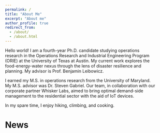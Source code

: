 ```yaml
---
permalink: /
title: "About Me"
excerpt: "About me"
author_profile: true
redirect_from: 
  - /about/
  - /about.html
---
```


Hello world! I am a fourth-year Ph.D. candidate studying operations research in the Operations Research and Industrial Engineering Program (ORIE) at the University of Texas at Austin. My current work explores the food-energy-water nexus through the lens of disaster resilience and planning. My advisor is Prof. Benjamin Leibowicz.

I earned my M.S. in operations research from the University of Maryland. My M.S. advisor was Dr. Steven Gabriel.  Our team, in collaboration with our corporate partner Whisker Labs, aimed to bring optimal demand-side management to the residential sector with the aid of IoT devices. 

In my spare time, I enjoy hiking, climbing, and cooking. 

News
======================